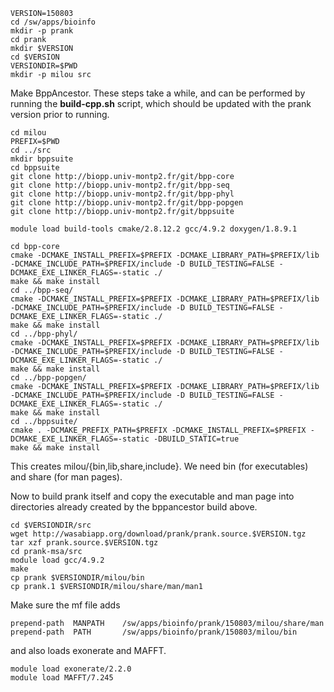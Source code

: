 
    VERSION=150803
    cd /sw/apps/bioinfo
    mkdir -p prank
    cd prank
    mkdir $VERSION
    cd $VERSION
    VERSIONDIR=$PWD
    mkdir -p milou src

Make BppAncestor.  These steps take a while, and can be performed by running
the **build-cpp.sh** script, which should be updated with the prank version
prior to running.

    cd milou
    PREFIX=$PWD
    cd ../src
    mkdir bppsuite
    cd bppsuite
    git clone http://biopp.univ-montp2.fr/git/bpp-core
    git clone http://biopp.univ-montp2.fr/git/bpp-seq
    git clone http://biopp.univ-montp2.fr/git/bpp-phyl
    git clone http://biopp.univ-montp2.fr/git/bpp-popgen
    git clone http://biopp.univ-montp2.fr/git/bppsuite

    module load build-tools cmake/2.8.12.2 gcc/4.9.2 doxygen/1.8.9.1

    cd bpp-core
    cmake -DCMAKE_INSTALL_PREFIX=$PREFIX -DCMAKE_LIBRARY_PATH=$PREFIX/lib -DCMAKE_INCLUDE_PATH=$PREFIX/include -D BUILD_TESTING=FALSE -DCMAKE_EXE_LINKER_FLAGS=-static ./
    make && make install
    cd ../bpp-seq/
    cmake -DCMAKE_INSTALL_PREFIX=$PREFIX -DCMAKE_LIBRARY_PATH=$PREFIX/lib -DCMAKE_INCLUDE_PATH=$PREFIX/include -D BUILD_TESTING=FALSE -DCMAKE_EXE_LINKER_FLAGS=-static ./
    make && make install
    cd ../bpp-phyl/
    cmake -DCMAKE_INSTALL_PREFIX=$PREFIX -DCMAKE_LIBRARY_PATH=$PREFIX/lib -DCMAKE_INCLUDE_PATH=$PREFIX/include -D BUILD_TESTING=FALSE -DCMAKE_EXE_LINKER_FLAGS=-static ./
    make && make install
    cd ../bpp-popgen/
    cmake -DCMAKE_INSTALL_PREFIX=$PREFIX -DCMAKE_LIBRARY_PATH=$PREFIX/lib -DCMAKE_INCLUDE_PATH=$PREFIX/include -D BUILD_TESTING=FALSE -DCMAKE_EXE_LINKER_FLAGS=-static ./
    make && make install
    cd ../bppsuite/
    cmake . -DCMAKE_PREFIX_PATH=$PREFIX -DCMAKE_INSTALL_PREFIX=$PREFIX -DCMAKE_EXE_LINKER_FLAGS=-static -DBUILD_STATIC=true
    make && make install

This creates milou/{bin,lib,share,include}.  We need bin (for executables) and
share (for man pages).

Now to build prank itself and copy the executable and man page into directories
already created by the bppancestor build above.

    cd $VERSIONDIR/src
    wget http://wasabiapp.org/download/prank/prank.source.$VERSION.tgz
    tar xzf prank.source.$VERSION.tgz 
    cd prank-msa/src
    module load gcc/4.9.2
    make
    cp prank $VERSIONDIR/milou/bin
    cp prank.1 $VERSIONDIR/milou/share/man/man1

Make sure the mf file adds

    prepend-path  MANPATH    /sw/apps/bioinfo/prank/150803/milou/share/man
    prepend-path  PATH       /sw/apps/bioinfo/prank/150803/milou/bin

and also loads exonerate and MAFFT.

    module load exonerate/2.2.0
    module load MAFFT/7.245

